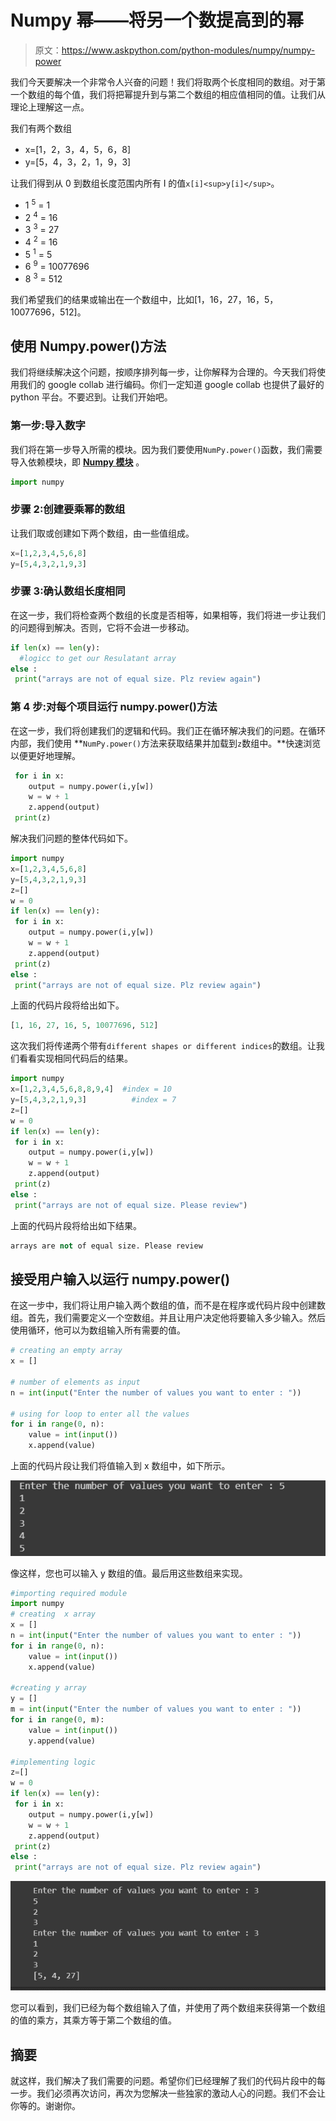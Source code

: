 # Numpy 幂——将另一个数提高到的幂

> 原文：<https://www.askpython.com/python-modules/numpy/numpy-power>

我们今天要解决一个非常令人兴奋的问题！我们将取两个长度相同的数组。对于第一个数组的每个值，我们将把幂提升到与第二个数组的相应值相同的值。让我们从理论上理解这一点。

我们有两个数组

*   x=[1，2，3，4，5，6，8]
*   y=[5，4，3，2，1，9，3]

让我们得到从 0 到数组长度范围内所有 I 的值`x[i]<sup>y[i]</sup>`。

*   1 <sup>5</sup> = 1
*   2 <sup>4</sup> = 16
*   3 <sup>3</sup> = 27
*   4 <sup>2</sup> = 16
*   5 <sup>1</sup> = 5
*   6 <sup>9</sup> = 10077696
*   8 <sup>3</sup> = 512

我们希望我们的结果或输出在一个数组中，比如[1，16，27，16，5，10077696，512]。

## 使用 Numpy.power()方法

我们将继续解决这个问题，按顺序排列每一步，让你解释为合理的。今天我们将使用我们的 google collab 进行编码。你们一定知道 google collab 也提供了最好的 python 平台。不要迟到。让我们开始吧。

### 第一步:导入数字

我们将在第一步导入所需的模块。因为我们要使用`NumPy.power()`函数，我们需要导入依赖模块，即 [**Numpy 模块**](https://www.askpython.com/python-modules/numpy/python-numpy-module) 。

```py
import numpy

```

### 步骤 2:创建要乘幂的数组

让我们取或创建如下两个数组，由一些值组成。

```py
x=[1,2,3,4,5,6,8]
y=[5,4,3,2,1,9,3]

```

### 步骤 3:确认数组长度相同

在这一步，我们将检查两个数组的长度是否相等，如果相等，我们将进一步让我们的问题得到解决。否则，它将不会进一步移动。

```py
if len(x) == len(y):
  #logicc to get our Resulatant array
else :
 print("arrays are not of equal size. Plz review again")

```

### 第 4 步:对每个项目运行 numpy.power()方法

在这一步，我们将创建我们的逻辑和代码。我们正在循环解决我们的问题。在循环内部，我们使用 **`NumPy.power()`方法来获取结果并加载到`z`数组中。**快速浏览以便更好地理解。

```py
 for i in x:
    output = numpy.power(i,y[w])
    w = w + 1
    z.append(output)
 print(z)  

```

解决我们问题的整体代码如下。

```py
import numpy
x=[1,2,3,4,5,6,8]
y=[5,4,3,2,1,9,3]
z=[]
w = 0
if len(x) == len(y):
 for i in x:
    output = numpy.power(i,y[w])
    w = w + 1
    z.append(output)
 print(z)  
else :
 print("arrays are not of equal size. Plz review again")

```

上面的代码片段将给出如下。

```py
[1, 16, 27, 16, 5, 10077696, 512]

```

这次我们将传递两个带有`different shapes or different indices`的数组。让我们看看实现相同代码后的结果。

```py
import numpy
x=[1,2,3,4,5,6,8,8,9,4]  #index = 10
y=[5,4,3,2,1,9,3]          #index = 7
z=[]
w = 0
if len(x) == len(y):
 for i in x:
    output = numpy.power(i,y[w])
    w = w + 1
    z.append(output)
 print(z)  
else :
 print("arrays are not of equal size. Please review")

```

上面的代码片段将给出如下结果。

```py
arrays are not of equal size. Please review

```

## 接受用户输入以运行 numpy.power()

在这一步中，我们将让用户输入两个数组的值，而不是在程序或代码片段中创建数组。首先，我们需要定义一个空数组。并且让用户决定他将要输入多少输入。然后使用循环，他可以为数组输入所有需要的值。

```py
# creating an empty array
x = []

# number of elements as input
n = int(input("Enter the number of values you want to enter : "))

# using for loop to enter all the values
for i in range(0, n):
    value = int(input())
    x.append(value) 

```

上面的代码片段让我们将值输入到 x 数组中，如下所示。

![](img/91a0573c9deb4309d1d1dc57728e04fd.png)

像这样，您也可以输入 y 数组的值。最后用这些数组来实现。

```py
#importing required module
import numpy
# creating  x array
x = []
n = int(input("Enter the number of values you want to enter : "))
for i in range(0, n):
    value = int(input())
    x.append(value) 

#creating y array
y = []
m = int(input("Enter the number of values you want to enter : "))
for i in range(0, m):
    value = int(input())
    y.append(value) 

#implementing logic
z=[]
w = 0
if len(x) == len(y):
 for i in x:
    output = numpy.power(i,y[w])
    w = w + 1
    z.append(output)
 print(z)  
else :
 print("arrays are not of equal size. Plz review again")

```

![](img/04d4e33ec3ed21e7d55a2c5c7bf07672.png)

您可以看到，我们已经为每个数组输入了值，并使用了两个数组来获得第一个数组的值的乘方，其乘方等于第二个数组的值。

## 摘要

就这样，我们解决了我们需要的问题。希望你们已经理解了我们的代码片段中的每一步。我们必须再次访问，再次为您解决一些独家的激动人心的问题。我们不会让你等的。谢谢你。